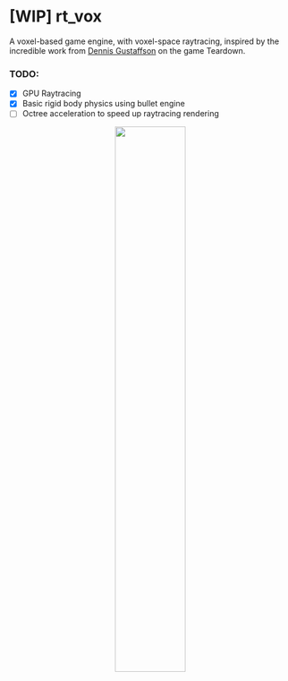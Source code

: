 # [WIP] rt_vox
A voxel-based game engine, with voxel-space raytracing, inspired by the incredible work from [Dennis Gustaffson](https://media.giphy.com/media/i6cbqlcnYy2QNq9eJR/giphy.gif) on the game Teardown.

### TODO:
- [x] GPU Raytracing
- [x] Basic rigid body physics using bullet engine
- [ ] Octree acceleration to speed up raytracing rendering

<p align="center"><img src="https://media.giphy.com/media/i6cbqlcnYy2QNq9eJR/giphy.gif" width="50%" height="50%"></p>
